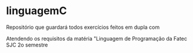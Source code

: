 # linguagemC
Repositório que guardará todos exercícios feitos em dupla com

Atendendo os requisitos da matéria "Linguagem de Programação
da Fatec SJC
2o semestre
